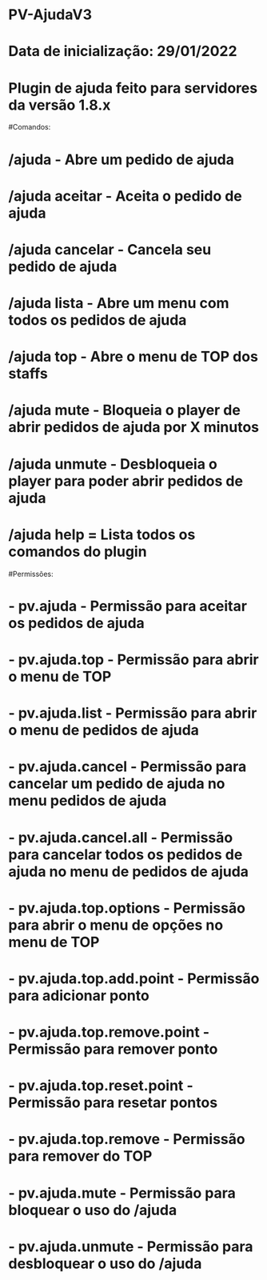 # PV-AjudaV3

# Data de inicialização: 29/01/2022
# Plugin de ajuda feito para servidores da versão 1.8.x

#Comandos:
# /ajuda - Abre um pedido de ajuda
# /ajuda aceitar <nick> - Aceita o pedido de ajuda
# /ajuda cancelar - Cancela seu pedido de ajuda
# /ajuda lista - Abre um menu com todos os pedidos de ajuda
# /ajuda top - Abre o menu de TOP dos staffs
# /ajuda mute <nick> <minutos> - Bloqueia o player de abrir pedidos de ajuda por X minutos
# /ajuda unmute <nick> - Desbloqueia o player para poder abrir pedidos de ajuda
# /ajuda help = Lista todos os comandos do plugin

#Permissões:
# - pv.ajuda - Permissão para aceitar os pedidos de ajuda
# - pv.ajuda.top - Permissão para abrir o menu de TOP
# - pv.ajuda.list - Permissão para abrir o menu de pedidos de ajuda
# - pv.ajuda.cancel - Permissão para cancelar um pedido de ajuda no menu pedidos de ajuda
# - pv.ajuda.cancel.all - Permissão para cancelar todos os pedidos de ajuda no menu de pedidos de ajuda
# - pv.ajuda.top.options - Permissão para abrir o menu de opções no menu de TOP
# - pv.ajuda.top.add.point - Permissão para adicionar ponto
# - pv.ajuda.top.remove.point - Permissão para remover ponto
# - pv.ajuda.top.reset.point - Permissão para resetar pontos
# - pv.ajuda.top.remove - Permissão para remover do TOP
# - pv.ajuda.mute - Permissão para bloquear o uso do /ajuda
# - pv.ajuda.unmute - Permissão para desbloquear o uso do /ajuda
